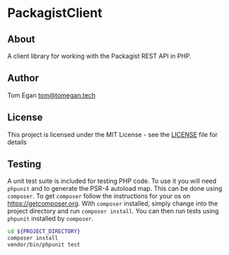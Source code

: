 # PackagistClient

## About

A client library for working with the Packagist REST API in PHP.

## Author

Tom Egan <tom@tomegan.tech>

## License
This project is licensed under the MIT License - see the [LICENSE](LICENSE) file for details

## Testing

A unit test suite is included for testing PHP code. To use it you will need `phpunit` and to generate the PSR-4 autoload map. This can be done using `composer`. To get `composer` follow the instructions for your os on https://getcomposer.org. With `composer` installed, simply change into the project directory and run `composer install`. You can then run tests using `phpunit` installed by `composer`.

```sh
cd ${PROJECT_DIRECTORY}
composer install
vendor/bin/phpunit test
```
